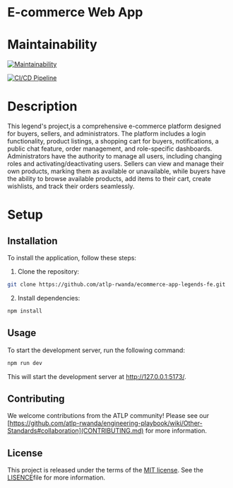 # E-commerce Web App
# Maintainability

[![Maintainability](https://api.codeclimate.com/v1/badges/6295162785e9ca59c83f/maintainability)](https://codeclimate.com/github/atlp-rwanda/ecommerce-app-legends-fe/maintainability)

[![CI/CD Pipeline](https://github.com/atlp-rwanda/ecommerce-app-legends-fe/actions/workflows/testing.yml/badge.svg)](https://github.com/atlp-rwanda/ecommerce-app-legends-fe/actions/workflows/testing.yml)

# Description 

This legend's project,is a comprehensive e-commerce platform designed for buyers, sellers, and administrators. The platform includes a login functionality, product listings, a shopping cart for buyers, notifications, a public chat feature, order management, and role-specific dashboards. Administrators have the authority to manage all users, including changing roles and activating/deactivating users. Sellers can view and manage their own products, marking them as available or unavailable, while buyers have the ability to browse available products, add items to their cart, create wishlists, and track their orders seamlessly.

# Setup
## Installation

To install the application, follow these steps:

1. Clone the repository:

```bash
git clone https://github.com/atlp-rwanda/ecommerce-app-legends-fe.git
```

2. Install dependencies:

```bash
npm install
```

## Usage

To start the development server, run the following command:

```bash
npm run dev
```

This will start the development server at http://127.0.0.1:5173/.

## Contributing

We welcome contributions from the ATLP community! Please see our [https://github.com/atlp-rwanda/engineering-playbook/wiki/Other-Standards#collaboration](CONTRIBUTING.md) for more information.

## License

This project is released under the terms of the [MIT license](LICENSE). See the [LISENCE](LICENSE)file for more information.
